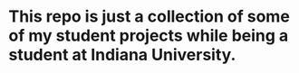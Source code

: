 # This repo is just a collection of some of my student projects while being a student at Indiana University.
